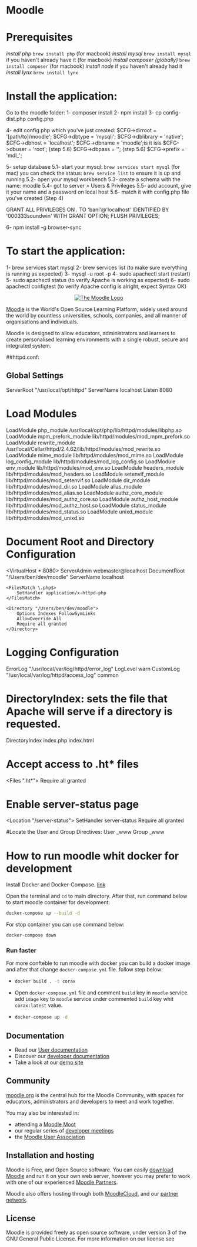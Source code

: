 # Moodle

# Prerequisites

_install php_ `brew install php` (for macbook)
_install mysql_ `brew install mysql` if you haven't already have it (for macbook)
_install composer (globally)_ `brew install composer` (for macbook)
_install node_ if you haven't already had it
_install lynx_ `brew install lynx`

# Install the application:

Go to the moodle folder:
1- composer install
2- npm install
3- cp config-dist.php config.php

4- edit config.php which you've just created:
$CFG->dirroot   = '[path/to]/moodle';
$CFG->dbtype = 'mysqli';
$CFG->dblibrary = 'native';
$CFG->dbhost = 'localhost';
$CFG->dbname    = 'moodle';is it isis
$CFG->dbuser = 'root'; (step 5.6)
$CFG->dbpass    = ''; (step 5.6)
$CFG->prefix = 'mdl\_';

5- setup database
5.1- start your mysql: `brew services start mysql` (for mac)
you can check the status: `brew service list` to ensure it is up and running
5.2- open your mysql workbench
5.3- create a schema with the name: moodle
5.4- got to server > Users & Privileges
5.5- add account, give it your name and a password on local host
5.6- match it with config.php file you've created (Step 4)

GRANT ALL PRIVILEGES ON _._ TO 'bani'@'localhost' IDENTIFIED BY '000333soundwin' WITH GRANT OPTION;
FLUSH PRIVILEGES;

6- npm install -g browser-sync

# To start the application:

1- brew services start mysql
2- brew services list (to make sure everything is running as expected)
3- mysql -u root -p
4- sudo apachectl start (restart)
5- sudo apachectl status (to verify Apache is working as expected)
6- sudo apachectl configtest (to verify Apache config is alright, expect Syntax OK)

<p align="center"><a href="https://moodle.org" target="_blank" title="Moodle Website">
  <img src="https://raw.githubusercontent.com/moodle/moodle/main/.github/moodlelogo.svg" alt="The Moodle Logo">
</a></p>

[Moodle][1] is the World's Open Source Learning Platform, widely used around the world by countless universities, schools, companies, and all manner of organisations and individuals.

Moodle is designed to allow educators, administrators and learners to create personalised learning environments with a single robust, secure and integrated system.

##httpd.conf:

## Global Settings

ServerRoot "/usr/local/opt/httpd"
ServerName localhost
Listen 8080

# Load Modules

LoadModule php_module /usr/local/opt/php/lib/httpd/modules/libphp.so
LoadModule mpm_prefork_module lib/httpd/modules/mod_mpm_prefork.so
LoadModule rewrite_module /usr/local/Cellar/httpd/2.4.62/lib/httpd/modules/mod_rewrite.so
LoadModule mime_module lib/httpd/modules/mod_mime.so
LoadModule log_config_module lib/httpd/modules/mod_log_config.so
LoadModule env_module lib/httpd/modules/mod_env.so
LoadModule headers_module lib/httpd/modules/mod_headers.so
LoadModule setenvif_module lib/httpd/modules/mod_setenvif.so
LoadModule dir_module lib/httpd/modules/mod_dir.so
LoadModule alias_module lib/httpd/modules/mod_alias.so
LoadModule authz_core_module lib/httpd/modules/mod_authz_core.so
LoadModule authz_host_module lib/httpd/modules/mod_authz_host.so
LoadModule status_module lib/httpd/modules/mod_status.so
LoadModule unixd_module lib/httpd/modules/mod_unixd.so

# Document Root and Directory Configuration

<VirtualHost \*:8080>
ServerAdmin webmaster@localhost
DocumentRoot "/Users/ben/dev/moodle"
ServerName localhost

    <FilesMatch \.php$>
        SetHandler application/x-httpd-php
    </FilesMatch>

    <Directory "/Users/ben/dev/moodle">
        Options Indexes FollowSymLinks
        AllowOverride All
        Require all granted
    </Directory>

</VirtualHost>

# Logging Configuration

ErrorLog "/usr/local/var/log/httpd/error_log"
LogLevel warn
CustomLog "/usr/local/var/log/httpd/access_log" common

# DirectoryIndex: sets the file that Apache will serve if a directory is requested.

<IfModule dir_module>
    DirectoryIndex index.php index.html
</IfModule>

# Accept access to .ht\* files

<Files ".ht\*">
Require all granted
</Files>

# Enable server-status page

<Location "/server-status">
SetHandler server-status
Require all granted
</Location>

#Locate the User and Group Directives:
User \_www
Group \_www

# How to run moodle whit docker for development

Install Docker and Docker-Compose. [link](https://docs.docker.com/engine/install/)

Open the terminal and `cd` to main directory. After that, run command below to start moodle container for development:

```bash
docker-compose up --build -d
```

For stop container you can use command below:

```bash
docker-compose down
```

### Run faster

For more confteble to run moodle with docker you can build a docker image and after that change `docker-compose.yml` file.
follow step below:

- ```bash
  docker build . -t corax
  ```

- Open `docker-compose.yml` file and comment `build` key in `moodle` service. add `image` key to `moodle` service under commented `build` key whit `corax:latest` value.

- ```bash
  docker-compose up -d
  ```

## Documentation

- Read our [User documentation][3]
- Discover our [developer documentation][5]
- Take a look at our [demo site][4]

## Community

[moodle.org][1] is the central hub for the Moodle Community, with spaces for educators, administrators and developers to meet and work together.

You may also be interested in:

- attending a [Moodle Moot][6]
- our regular series of [developer meetings][7]
- the [Moodle User Association][8]

## Installation and hosting

Moodle is Free, and Open Source software. You can easily [download Moodle][9] and run it on your own web server, however you may prefer to work with one of our experienced [Moodle Partners][10].

Moodle also offers hosting through both [MoodleCloud][11], and our [partner network][10].

## License

Moodle is provided freely as open source software, under version 3 of the GNU General Public License. For more information on our license see

[1]: https://moodle.org
[2]: https://moodle.com
[3]: https://docs.moodle.org/
[4]: https://sandbox.moodledemo.net/
[5]: https://moodledev.io
[6]: https://moodle.com/events/mootglobal/
[7]: https://moodledev.io/general/community/meetings
[8]: https://moodleassociation.org/
[9]: https://download.moodle.org
[10]: https://moodle.com/partners
[11]: https://moodle.com/cloud
[12]: https://moodledev.io/general/license
